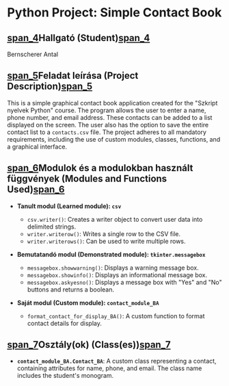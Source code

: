 # Python Project: Simple Contact Book

## [span_4](start_span)Hallgató (Student)[span_4](end_span)
Bernscherer Antal

## [span_5](start_span)Feladat leírása (Project Description)[span_5](end_span)
This is a simple graphical contact book application created for the "Szkript nyelvek Python" course. The program allows the user to enter a name, phone number, and email address. These contacts can be added to a list displayed on the screen. The user also has the option to save the entire contact list to a `contacts.csv` file. The project adheres to all mandatory requirements, including the use of custom modules, classes, functions, and a graphical interface.

## [span_6](start_span)Modulok és a modulokban használt függvények (Modules and Functions Used)[span_6](end_span)

* **Tanult modul (Learned module): `csv`**
    * `csv.writer()`: Creates a writer object to convert user data into delimited strings.
    * `writer.writerow()`: Writes a single row to the CSV file.
    * `writer.writerows()`: Can be used to write multiple rows.

* **Bemutatandó modul (Demonstrated module): `tkinter.messagebox`**
    * `messagebox.showwarning()`: Displays a warning message box.
    * `messagebox.showinfo()`: Displays an informational message box.
    * `messagebox.askyesno()`: Displays a message box with "Yes" and "No" buttons and returns a boolean.

* **Saját modul (Custom module): `contact_module_BA`**
    * `format_contact_for_display_BA()`: A custom function to format contact details for display.

## [span_7](start_span)Osztály(ok) (Class(es))[span_7](end_span)

* **`contact_module_BA.Contact_BA`**: A custom class representing a contact, containing attributes for name, phone, and email. The class name includes the student's monogram.

